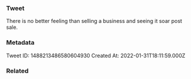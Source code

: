### Tweet
There is no better feeling than selling a business and seeing it soar post sale.

### Metadata
Tweet ID: 1488213486580604930
Created At: 2022-01-31T18:11:59.000Z

### Related


